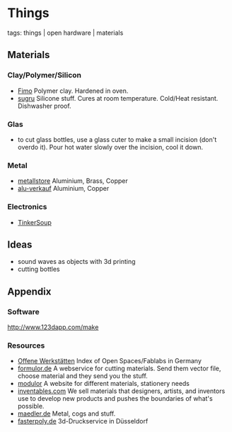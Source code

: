 # Things #

tags: things | open hardware | materials

## Materials ##

### Clay/Polymer/Silicon ###

- [Fimo](http://www.fimo.com/) Polymer clay. Hardened in oven.
- [sugru](http://sugru.com/) Silicone stuff. Cures at room temperature. Cold/Heat resistant. Dishwasher proof.

### Glas ###

- to cut glass bottles, use a glass cuter to make a small incision (don't overdo it). Pour hot water slowly over the incision, cool it down.

### Metal ###

- [metallstore](http://www.metallstore.de/) Aluminium, Brass, Copper
- [alu-verkauf](http://www.alu-verkauf.de/) Aluminium, Copper

### Electronics ###

- [TinkerSoup](http://www.tinkersoup.de/)

## Ideas ##

 - sound waves as objects with 3d printing
 - cutting bottles

## Appendix ##

### Software ###

http://www.123dapp.com/make

### Resources ###

- [Offene Werkstätten](http://offene-werkstaetten.org) Index of Open Spaces/Fablabs in Germany
- [formulor.de](http://www.formulor.de) A webservice for cutting materials. Send them vector file, choose material and they send you the stuff.
- [modulor](http://www.modulor.de/) A website for different materials, stationery needs
- [inventables.com](http://www.inventables.com/) We sell materials that designers, artists, and inventors use to develop new products and pushes the boundaries of what's possible.
- [maedler.de](http://www.maedler.de/) Metal, cogs and stuff.
- [fasterpoly.de](http://www.fasterpoly.de/de_wp/3d-modell-shop/) 3d-Druckservice in Düsseldorf
